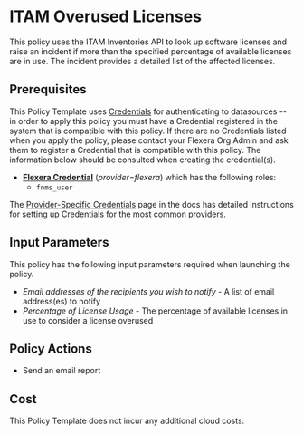 # ITAM Overused Licenses

This policy uses the ITAM Inventories API to look up software licenses and raise an incident if more than the specified percentage of available licenses are in use. The incident provides a detailed list of the affected licenses.

## Prerequisites
This Policy Template uses [Credentials](https://docs.flexera.com/flexera/EN/Automation/ManagingCredentialsExternal.htm) for authenticating to datasources -- in order to apply this policy you must have a Credential registered in the system that is compatible with this policy. If there are no Credentials listed when you apply the policy, please contact your Flexera Org Admin and ask them to register a Credential that is compatible with this policy. The information below should be consulted when creating the credential(s).

- [**Flexera Credential**](https://docs.flexera.com/flexera/EN/Automation/ProviderCredentials.htm) (*provider=flexera*) which has the following roles:
  - `fnms_user`

The [Provider-Specific Credentials](https://docs.flexera.com/flexera/EN/Automation/ProviderCredentials.htm) page in the docs has detailed instructions for setting up Credentials for the most common providers.

## Input Parameters

This policy has the following input parameters required when launching the policy.

- *Email addresses of the recipients you wish to notify* - A list of email address(es) to notify
- *Percentage of License Usage* - The percentage of available licenses in use to consider a license overused

## Policy Actions

- Send an email report

## Cost

This Policy Template does not incur any additional cloud costs.
